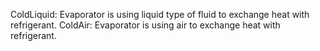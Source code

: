 ColdLiquid: Evaporator is using liquid type of fluid to exchange heat with refrigerant.
ColdAir: Evaporator is using air to exchange heat with refrigerant.

